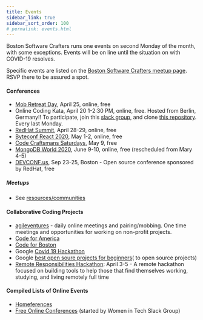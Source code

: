 ```yaml
---
title: Events
sidebar_link: true
sidebar_sort_order: 100
# permalink: events.html
---
```


Boston Software Crafters runs one events on second Monday of the month, with some exceptions.  Events will be on line until the situation
on with COVID-19 resolves.

Specific events are listed on the [Boston Software Crafters meetup page](http://meetup.com/bostonsoftwarecrafters).  RSVP there to be assured a spot.

#### Conferences

- [Mob Retreat Day](https://www.eventbrite.com/e/joint-mob-retreat-day-with-munich-software-craft-community-tickets-102532056140), April 25, online, free 
- Online Coding Kata, April 20 1-2:30 PM, online, free.  Hosted from Berlin, Germany!! To participate, join this [slack group](https://bit.ly/join-coding-kata), and clone [this repository](http://bit.ly/kata-repo).  Every last Monday.
- [RedHat Summit](https://www.redhat.com/en/summit), April 28-29, online, free
- [Byteconf React 2020](https://www.bytesized.xyz/react-2020), May 1-2, online, free
- [Code Craftsmans Saturdays](https://www.eventbrite.com/e/code-craftsman-saturdays-remote-tickets-86994443723), May 9, free
- [MongoDB World 2020](https://www.mongodb.com/world), June 9-10, online, free (rescheduled from Mary 4-5)
- [DEVCONF.us](https://www.devconf.info/us/), Sep 23-25, Boston - Open source conference sponsored by RedHat, free

##### Meetups
- See [resources/communities](resources.md#communities)

#### Collaborative Coding Projects
- [agileventures](agileventures.org) - daily online meetings and pairing/mobbing. One time meetings and opportunities for working on non-profit projects.
- [Code for America](https://www.codeforamerica.org)
- [Code for Boston](https://www.codeforboston.org)
- Google [Covid 19 Hackathon](https://www.google.com/search?q=covid+hackathon&oq=covid+hacka&aqs=chrome.0.69i59j69i57j69i60.9995j0j4&sourceid=chrome&ie=UTF-8)
- Google [best open soure projects for beginners](https://www.google.com/search?q=best+open+source+projects+for+beginners&oq=best+open+source+projects+for+beginners&aqs=chrome..69i57j69i64.7514j0j4&sourceid=chrome&ie=UTF-8)( to open source projects)
- [Remote Responsibilities Hackathon](https://letspair.online/): April 3-5 - A remote hackathon focused on building tools to help those that find themselves working, studying, and living remotely full time

#### Compiled Lists of Online Events
- [Homeferences](https://github.com/homeferences/list)
- [Free Online Conferences](https://docs.google.com/spreadsheets/d/1IKXAcDoYnWNpuFaDYkn_aplDZ5fRI0bJNWah0rGFO5E/htmlview) (started by Women in Tech Slack Group)
